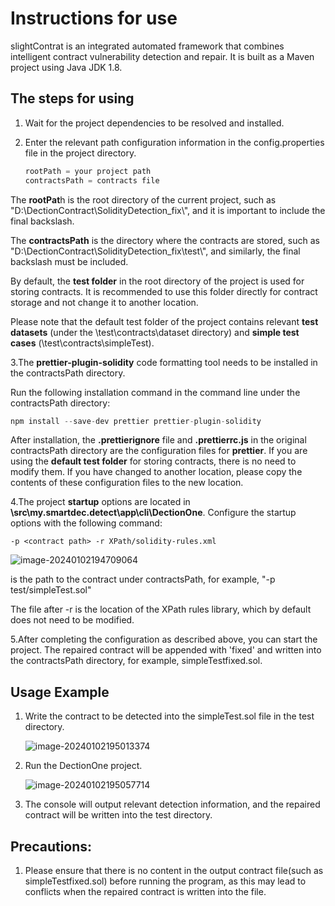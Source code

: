 # Instructions for use

slightContrat is an integrated automated framework that combines intelligent contract vulnerability detection and repair. It is built as a Maven project using Java JDK 1.8.



## The steps for using 

1. Wait for the project dependencies to be resolved and installed.

2. Enter the relevant path configuration information in the config.properties file in the project directory.

   ```java
   rootPath = your project path    
   contractsPath = contracts file
   ```

   

The **rootPat**h is the root directory of the current project, such as "D:\DectionContract\SolidityDetection_fix\\", and it is important to include the final backslash.

The **contractsPath** is the directory where the contracts are stored, such as "D:\DectionContract\SolidityDetection_fix\test\\", and similarly, the final backslash must be included.

By default, the **test folder** in the root directory of the project is used for storing contracts. It is recommended to use this folder directly for contract storage and not change it to another location.

Please note that the default test folder of the project contains relevant **test datasets** (under the \test\contracts\dataset directory) and **simple test cases** (\test\contracts\simpleTest).

3.The **prettier-plugin-solidity** code formatting tool needs to be installed in the contractsPath directory.

   Run the following installation command in the command line under the contractsPath directory:

```javascript
npm install --save-dev prettier prettier-plugin-solidity

```

After installation, the   **.prettierignore** file   and   **.prettierrc.js**   in the original contractsPath directory are the configuration files for **prettier**. If you are using the **default test folder** for storing contracts, there is no need to modify them. If you have changed to another location, please copy the contents of these configuration files to the new location.

4.The project **startup** options are located in **\src\my.smartdec.detect\app\cli\DectionOne**. Configure the startup options with the following command:

```
-p <contract path> -r XPath/solidity-rules.xml
```

![image-20240102194709064](C:\Users\paine\AppData\Roaming\Typora\typora-user-images\image-20240102194709064.png)

<contract path> is the path to the contract under contractsPath, for example, "-p test/simpleTest.sol"

The file after -r is the location of the XPath rules library, which by default does not need to be modified.

5.After completing the configuration as described above, you can start the project. The repaired contract will be appended with 'fixed' and written into the contractsPath directory, for example, simpleTestfixed.sol.

## Usage Example

1. Write the contract to be detected into the simpleTest.sol file in the test directory.

   ![image-20240102195013374](C:\Users\paine\AppData\Roaming\Typora\typora-user-images\image-20240102195013374.png)

2. Run the DectionOne project.

   ![image-20240102195057714](C:\Users\paine\AppData\Roaming\Typora\typora-user-images\image-20240102195057714.png)

3. The console will output relevant detection information, and the repaired contract will be written into the test directory.

## Precautions:

1. Please ensure that there is no content in the output contract file(such as simpleTestfixed.sol)  before running the program, as this may lead to conflicts when the repaired contract is written into the file.